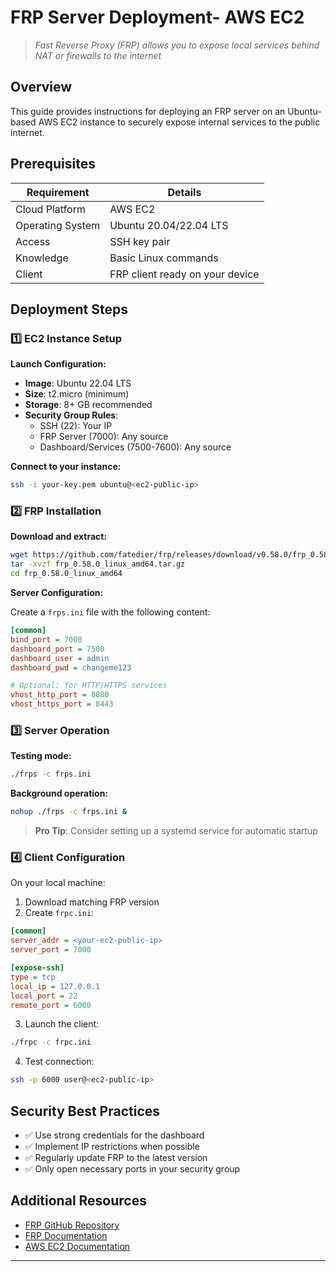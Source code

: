 
# FRP Server Deployment- AWS EC2

> *Fast Reverse Proxy (FRP) allows you to expose local services behind NAT or firewalls to the internet*

## Overview

This guide provides instructions for deploying an FRP server on an Ubuntu-based AWS EC2 instance to securely expose internal services to the public internet.

## Prerequisites

| Requirement | Details |
|-------------|---------|
| Cloud Platform | AWS EC2 |
| Operating System | Ubuntu 20.04/22.04 LTS |
| Access | SSH key pair |
| Knowledge | Basic Linux commands |
| Client | FRP client ready on your device |

## Deployment Steps

### 1️⃣ EC2 Instance Setup

**Launch Configuration:**
- **Image**: Ubuntu 22.04 LTS
- **Size**: t2.micro (minimum)
- **Storage**: 8+ GB recommended
- **Security Group Rules**:
  - SSH (22): Your IP
  - FRP Server (7000): Any source
  - Dashboard/Services (7500-7600): Any source

**Connect to your instance:**
```bash
ssh -i your-key.pem ubuntu@<ec2-public-ip>
```

### 2️⃣ FRP Installation

**Download and extract:**
```bash
wget https://github.com/fatedier/frp/releases/download/v0.58.0/frp_0.58.0_linux_amd64.tar.gz
tar -xvzf frp_0.58.0_linux_amd64.tar.gz
cd frp_0.58.0_linux_amd64
```

**Server Configuration:**

Create a `frps.ini` file with the following content:

```ini
[common]
bind_port = 7000
dashboard_port = 7500
dashboard_user = admin
dashboard_pwd = changeme123

# Optional: for HTTP/HTTPS services
vhost_http_port = 8080
vhost_https_port = 8443
```

### 3️⃣ Server Operation

**Testing mode:**
```bash
./frps -c frps.ini
```

**Background operation:**
```bash
nohup ./frps -c frps.ini &
```

> **Pro Tip**: Consider setting up a systemd service for automatic startup

### 4️⃣ Client Configuration

On your local machine:

1. Download matching FRP version
2. Create `frpc.ini`:

```ini
[common]
server_addr = <your-ec2-public-ip>
server_port = 7000

[expose-ssh]
type = tcp
local_ip = 127.0.0.1
local_port = 22
remote_port = 6000
```

3. Launch the client:
```bash
./frpc -c frpc.ini
```

4. Test connection:
```bash
ssh -p 6000 user@<ec2-public-ip>
```

## Security Best Practices

- ✅ Use strong credentials for the dashboard
- ✅ Implement IP restrictions when possible
- ✅ Regularly update FRP to the latest version
- ✅ Only open necessary ports in your security group

## Additional Resources

- [FRP GitHub Repository](https://github.com/fatedier/frp)
- [FRP Documentation](https://github.com/fatedier/frp/blob/dev/README.md)
- [AWS EC2 Documentation](https://docs.aws.amazon.com/ec2/)

---


